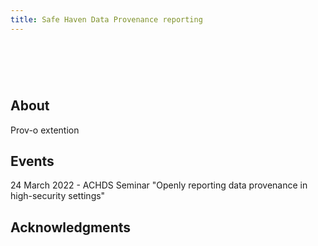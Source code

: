 ```yaml
---
title: Safe Haven Data Provenance reporting
---
```

# ​

## About
Prov-o extention 



## Events

24 March 2022 - ACHDS Seminar "Openly reporting data provenance in high-security settings"


## Acknowledgments

